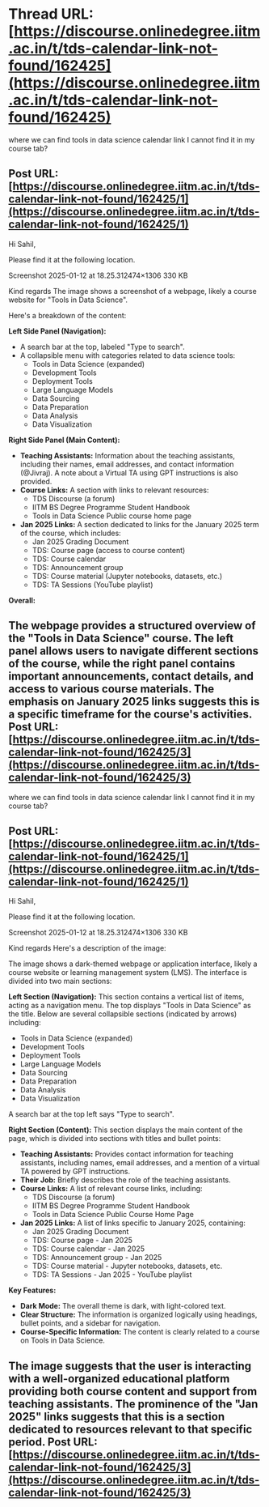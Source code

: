 # Thread URL: [https://discourse.onlinedegree.iitm.ac.in/t/tds-calendar-link-not-found/162425](https://discourse.onlinedegree.iitm.ac.in/t/tds-calendar-link-not-found/162425)

where we can find tools in data science calendar link I cannot find it in my course tab?

Post URL: [https://discourse.onlinedegree.iitm.ac.in/t/tds-calendar-link-not-found/162425/1](https://discourse.onlinedegree.iitm.ac.in/t/tds-calendar-link-not-found/162425/1)
---
Hi Sahil,

Please find it at the following location.

Screenshot 2025-01-12 at 18.25.312474×1306 330 KB

Kind regards
The image shows a screenshot of a webpage, likely a course website for "Tools in Data Science". 


Here's a breakdown of the content:

**Left Side Panel (Navigation):**

* A search bar at the top, labeled "Type to search".
* A collapsible menu with categories related to data science tools:
    * Tools in Data Science (expanded)
    * Development Tools
    * Deployment Tools
    * Large Language Models
    * Data Sourcing
    * Data Preparation
    * Data Analysis
    * Data Visualization

**Right Side Panel (Main Content):**

* **Teaching Assistants:** Information about the teaching assistants, including their names, email addresses, and contact information (@Jivraj).  A note about a Virtual TA using GPT instructions is also provided.
* **Course Links:** A section with links to relevant resources:
    * TDS Discourse (a forum)
    * IITM BS Degree Programme Student Handbook
    * Tools in Data Science Public course home page
* **Jan 2025 Links:** A section dedicated to links for the January 2025 term of the course, which includes:
    * Jan 2025 Grading Document
    * TDS: Course page (access to course content)
    * TDS: Course calendar
    * TDS: Announcement group
    * TDS: Course material (Jupyter notebooks, datasets, etc.)
    * TDS: TA Sessions (YouTube playlist)

**Overall:**

The webpage provides a structured overview of the "Tools in Data Science" course. The left panel allows users to navigate different sections of the course, while the right panel contains important announcements, contact details, and access to various course materials. The emphasis on January 2025 links suggests this is a specific timeframe for the course's activities.
Post URL: [https://discourse.onlinedegree.iitm.ac.in/t/tds-calendar-link-not-found/162425/3](https://discourse.onlinedegree.iitm.ac.in/t/tds-calendar-link-not-found/162425/3)
---
where we can find tools in data science calendar link I cannot find it in my course tab?

Post URL: [https://discourse.onlinedegree.iitm.ac.in/t/tds-calendar-link-not-found/162425/1](https://discourse.onlinedegree.iitm.ac.in/t/tds-calendar-link-not-found/162425/1)
---
Hi Sahil,

Please find it at the following location.

Screenshot 2025-01-12 at 18.25.312474×1306 330 KB

Kind regards
Here's a description of the image:

The image shows a dark-themed webpage or application interface, likely a course website or learning management system (LMS).  The interface is divided into two main sections:

**Left Section (Navigation):** This section contains a vertical list of items, acting as a navigation menu.  The top displays "Tools in Data Science" as the title. Below are several collapsible sections (indicated by arrows) including:

* Tools in Data Science (expanded)
* Development Tools
* Deployment Tools
* Large Language Models
* Data Sourcing
* Data Preparation
* Data Analysis
* Data Visualization

A search bar at the top left says "Type to search".

**Right Section (Content):** This section displays the main content of the page, which is divided into sections with titles and bullet points:

* **Teaching Assistants:** Provides contact information for teaching assistants, including names, email addresses, and a mention of a virtual TA powered by GPT instructions.
* **Their Job:** Briefly describes the role of the teaching assistants.
* **Course Links:** A list of relevant course links, including:
    * TDS Discourse (a forum)
    * IITM BS Degree Programme Student Handbook
    * Tools in Data Science Public Course Home Page
* **Jan 2025 Links:** A list of links specific to January 2025, containing:
    * Jan 2025 Grading Document
    * TDS: Course page - Jan 2025
    * TDS: Course calendar - Jan 2025
    * TDS: Announcement group - Jan 2025
    * TDS: Course material - Jupyter notebooks, datasets, etc.
    * TDS: TA Sessions - Jan 2025 - YouTube playlist

**Key Features:**

* **Dark Mode:** The overall theme is dark, with light-colored text.
* **Clear Structure:** The information is organized logically using headings, bullet points, and a sidebar for navigation.
* **Course-Specific Information:** The content is clearly related to a course on Tools in Data Science.

The image suggests that the user is interacting with a well-organized educational platform providing both course content and support from teaching assistants.  The prominence of the "Jan 2025" links suggests that this is a section dedicated to resources relevant to that specific period.
Post URL: [https://discourse.onlinedegree.iitm.ac.in/t/tds-calendar-link-not-found/162425/3](https://discourse.onlinedegree.iitm.ac.in/t/tds-calendar-link-not-found/162425/3)
---
